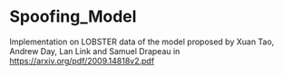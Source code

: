# Spoofing_Model
Implementation on LOBSTER data of the model proposed by Xuan Tao, Andrew Day, Lan Link and Samuel Drapeau in  https://arxiv.org/pdf/2009.14818v2.pdf
